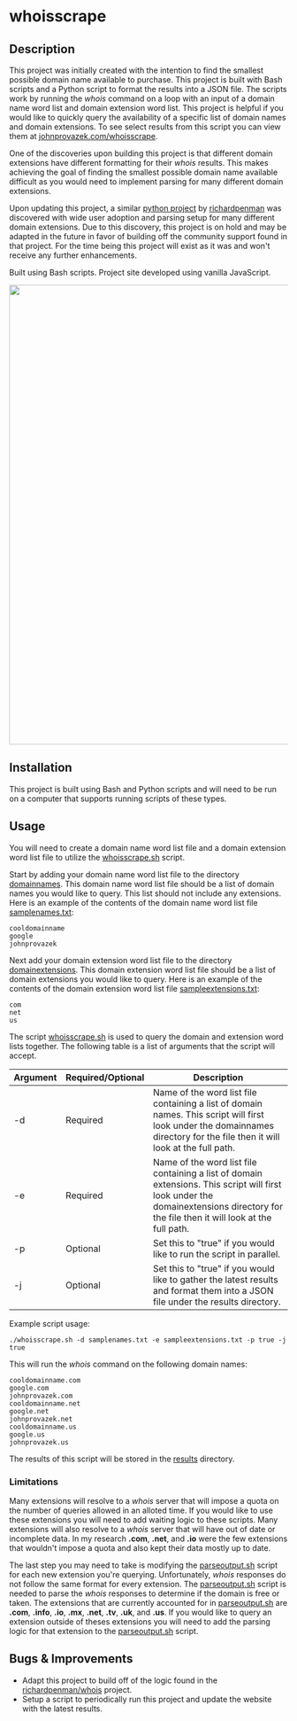 # whoisscrape

## Description

This project was initially created with the intention to find the smallest possible domain name available to purchase. This project is built with Bash scripts and a Python script to format the results into a JSON file. The scripts work by running the _whois_ command on a loop with an input of a domain name word list and domain extension word list. This project is helpful if you would like to quickly query the availability of a specific list of domain names and domain extensions. To see select results from this script you can view them at [johnprovazek.com/whoisscrape](https://www.johnprovazek.com/whoisscrape/).

One of the discoveries upon building this project is that different domain extensions have different formatting for their _whois_ results. This makes achieving the goal of finding the smallest possible domain name available difficult as you would need to implement parsing for many different domain extensions.

Upon updating this project, a similar [python project](https://github.com/richardpenman/whois) by [richardpenman](https://github.com/richardpenman) was discovered with wide user adoption and parsing setup for many different domain extensions. Due to this discovery, this project is on hold and may be adapted in the future in favor of building off the community support found in that project. For the time being this project will exist as it was and won't receive any further enhancements.

Built using Bash scripts. Project site developed using vanilla JavaScript.

<div align="center">
  <picture>
    <img src="https://repository-images.githubusercontent.com/461345312/e619a27f-2e34-4761-bb55-c4f29203fc08" width="830px">
  </picture>
</div>

## Installation

This project is built using Bash and Python scripts and will need to be run on a computer that supports running scripts of these types.

## Usage

You will need to create a domain name word list file and a domain extension word list file to utilize the [whoisscrape.sh](./scripts/whoisscrape.sh) script.

Start by adding your domain name word list file to the directory [domainnames](./domainnames). This domain name word list file should be a list of domain names you would like to query. This list should not include any extensions. Here is an example of the contents of the domain name word list file [samplenames.txt](./domainnames/samplenames.txt):

```
cooldomainname
google
johnprovazek
```

Next add your domain extension word list file to the directory [domainextensions](./domainextensions). This domain extension word list file should be a list of domain extensions you would like to query. Here is an example of the contents of the domain extension word list file [sampleextensions.txt](./domainextensions/sampleextensions.txt):

```
com
net
us
```

The script [whoisscrape.sh](./scripts/whoisscrape.sh) is used to query the domain and extension word lists together. The following table is a list of arguments that the script will accept.

| Argument | Required/Optional | Description                                                                                                                                                                          |
| -------- | ----------------- | ------------------------------------------------------------------------------------------------------------------------------------------------------------------------------------ |
| -d       | Required          | Name of the word list file containing a list of domain names. This script will first look under the domainnames directory for the file then it will look at the full path.           |
| -e       | Required          | Name of the word list file containing a list of domain extensions. This script will first look under the domainextensions directory for the file then it will look at the full path. |
| -p       | Optional          | Set this to "true" if you would like to run the script in parallel.                                                                                                                  |
| -j       | Optional          | Set this to "true" if you would like to gather the latest results and format them into a JSON file under the results directory.                                                      |

Example script usage:

```
./whoisscrape.sh -d samplenames.txt -e sampleextensions.txt -p true -j true
```

This will run the _whois_ command on the following domain names:

```
cooldomainname.com
google.com
johnprovazek.com
cooldomainname.net
google.net
johnprovazek.net
cooldomainname.us
google.us
johnprovazek.us
```

The results of this script will be stored in the [results](./results) directory.

### Limitations

Many extensions will resolve to a _whois_ server that will impose a quota on the number of queries allowed in an alloted time. If you would like to use these extensions you will need to add waiting logic to these scripts. Many extensions will also resolve to a _whois_ server that will have out of date or incomplete data. In my research **.com**, **.net**, and **.io** were the few extensions that wouldn't impose a quota and also kept their data mostly up to date.

The last step you may need to take is modifying the [parseoutput.sh](./scripts/parseoutput.sh) script for each new extension you're querying. Unfortunately, _whois_ responses do not follow the same format for every extension. The [parseoutput.sh](./scripts/parseoutput.sh) script is needed to parse the _whois_ responses to determine if the domain is free or taken. The extensions that are currently accounted for in [parseoutput.sh](./scripts/parseoutput.sh) are **.com**, **.info**, **.io**, **.mx**, **.net**, **.tv**, **.uk**, and **.us**. If you would like to query an extension outside of theses extensions you will need to add the parsing logic for that extension to the [parseoutput.sh](./scripts/parseoutput.sh) script.

## Bugs & Improvements

- Adapt this project to build off of the logic found in the [richardpenman/whois](https://github.com/richardpenman/whois) project.
- Setup a script to periodically run this project and update the website with the latest results.
